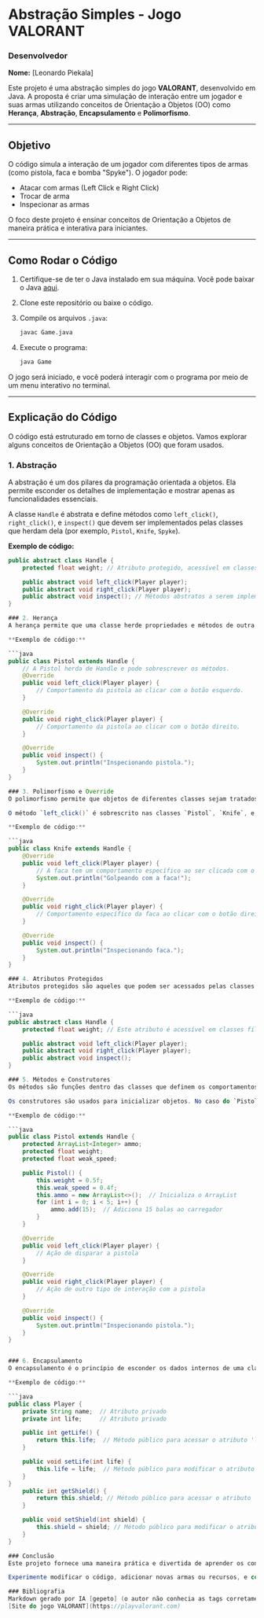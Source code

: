 # Abstração Simples - Jogo VALORANT

### Desenvolvedor
**Nome:** [Leonardo Piekala]

Este projeto é uma abstração simples do jogo **VALORANT**, desenvolvido em Java. A proposta é criar uma simulação de interação entre um jogador e suas armas utilizando conceitos de Orientação a Objetos (OO) como **Herança**, **Abstração**, **Encapsulamento** e **Polimorfismo**.

---

## Objetivo

O código simula a interação de um jogador com diferentes tipos de armas (como pistola, faca e bomba "Spyke"). O jogador pode:

- Atacar com armas (Left Click e Right Click)
- Trocar de arma
- Inspecionar as armas

O foco deste projeto é ensinar conceitos de Orientação a Objetos de maneira prática e interativa para iniciantes.

---

## Como Rodar o Código

1. Certifique-se de ter o Java instalado em sua máquina. Você pode baixar o Java [aqui](https://www.java.com).
2. Clone este repositório ou baixe o código.
3. Compile os arquivos `.java`:

   ```bash
   javac Game.java

4. Execute o programa:

   ```bash
   java Game

O jogo será iniciado, e você poderá interagir com o programa por meio de um menu interativo no terminal.

---

## Explicação do Código

O código está estruturado em torno de classes e objetos. Vamos explorar alguns conceitos de Orientação a Objetos (OO) que foram usados.

### 1. Abstração
A abstração é um dos pilares da programação orientada a objetos. Ela permite esconder os detalhes de implementação e mostrar apenas as funcionalidades essenciais.

A classe `Handle` é abstrata e define métodos como `left_click()`, `right_click()`, e `inspect()` que devem ser implementados pelas classes que herdam dela (por exemplo, `Pistol`, `Knife`, `Spyke`).

**Exemplo de código:**

```java
public abstract class Handle {
    protected float weight; // Atributo protegido, acessível em classes que herdam Handle.

    public abstract void left_click(Player player);
    public abstract void right_click(Player player);
    public abstract void inspect(); // Métodos abstratos a serem implementados pelas subclasses.
}

### 2. Herança
A herança permite que uma classe herde propriedades e métodos de outra classe. Aqui, a classe `Handle` é a superclasse de outras classes de armas como `Pistol`, `Knife` e `Spyke`. Essas classes herdam atributos e métodos da classe `Handle`, mas também podem ter comportamentos adicionais ou personalizados.

**Exemplo de código:**

```java
public class Pistol extends Handle {
    // A Pistol herda de Handle e pode sobrescrever os métodos.
    @Override
    public void left_click(Player player) {
        // Comportamento da pistola ao clicar com o botão esquerdo.
    }

    @Override
    public void right_click(Player player) {
        // Comportamento da pistola ao clicar com o botão direito.
    }

    @Override
    public void inspect() {
        System.out.println("Inspecionando pistola.");
    }
}

### 3. Polimorfismo e Override
O polimorfismo permite que objetos de diferentes classes sejam tratados como objetos de uma classe comum. Isso é útil quando você tem uma hierarquia de classes e quer garantir que um método tenha comportamentos diferentes dependendo do tipo de objeto.

O método `left_click()` é sobrescrito nas classes `Pistol`, `Knife`, e `Spyke`, permitindo que cada tipo de arma tenha um comportamento diferente ao clicar com o botão esquerdo do mouse.

**Exemplo de código:**

```java
public class Knife extends Handle {
    @Override
    public void left_click(Player player) {
        // A faca tem um comportamento específico ao ser clicada com o botão esquerdo
        System.out.println("Golpeando com a faca!");
    }

    @Override
    public void right_click(Player player) {
        // Comportamento específico da faca ao clicar com o botão direito
    }

    @Override
    public void inspect() {
        System.out.println("Inspecionando faca.");
    }
}

### 4. Atributos Protegidos
Atributos protegidos são aqueles que podem ser acessados pelas classes que herdam a classe onde o atributo foi declarado. No exemplo, o atributo `weight` da classe `Handle` é protegido, o que permite que as subclasses como `Pistol`, `Knife`, etc., possam acessar e modificar esse valor.

**Exemplo de código:**

```java
public abstract class Handle {
    protected float weight; // Este atributo é acessível em classes filhas

    public abstract void left_click(Player player);
    public abstract void right_click(Player player);
    public abstract void inspect();
}

### 5. Métodos e Construtores
Os métodos são funções dentro das classes que definem os comportamentos dos objetos. Por exemplo, `left_click()`, `right_click()`, e `inspect()` são métodos que representam ações que podem ser realizadas com as armas.

Os construtores são usados para inicializar objetos. No caso do `Pistol`, o construtor inicializa a quantidade de munição e os atributos da arma.

**Exemplo de código:**

```java
public class Pistol extends Handle {
    protected ArrayList<Integer> ammo;
    protected float weight;
    protected float weak_speed;

    public Pistol() {
        this.weight = 0.5f;
        this.weak_speed = 0.4f;
        this.ammo = new ArrayList<>();  // Inicializa o ArrayList
        for (int i = 0; i < 5; i++) {
            ammo.add(15);  // Adiciona 15 balas ao carregador
        }
    }

    @Override
    public void left_click(Player player) {
        // Ação de disparar a pistola
    }

    @Override
    public void right_click(Player player) {
        // Ação de outro tipo de interação com a pistola
    }

    @Override
    public void inspect() {
        System.out.println("Inspecionando pistola.");
    }
}


### 6. Encapsulamento
O encapsulamento é o princípio de esconder os dados internos de uma classe e fornecer métodos para acessá-los ou modificá-los de maneira controlada. A classe `Player` possui métodos `getLife()`, `setLife()`, `getShield()`, `setShield()`, etc., para acessar e modificar os atributos privados ou protegidos.

**Exemplo de código:**

```java
public class Player {
    private String name;  // Atributo privado
    private int life;     // Atributo privado

    public int getLife() {
        return this.life;  // Método público para acessar o atributo 'life'
    }

    public void setLife(int life) {
        this.life = life;  // Método público para modificar o atributo 'life'
    }
}
    public int getShield() {
        return this.shield; // Método público para acessar o atributo 'shield'
    }

    public void setShield(int shield) {
        this.shield = shield; // Método público para modificar o atributo 'shield'
    }
}

### Conclusão
Este projeto fornece uma maneira prática e divertida de aprender os conceitos fundamentais da programação orientada a objetos. Com exemplos claros de herança, abstração, polimorfismo e encapsulamento, o código ajuda a entender como modelar o mundo real com objetos e interações, como em um jogo simples.

Experimente modificar o código, adicionar novas armas ou recursos, e continue aprendendo!

### Bibliografia
Markdown gerado por IA [gepeto] (o autor não conhecia as tags corretamente).  
[Site do jogo VALORANT](https://playvalorant.com)
